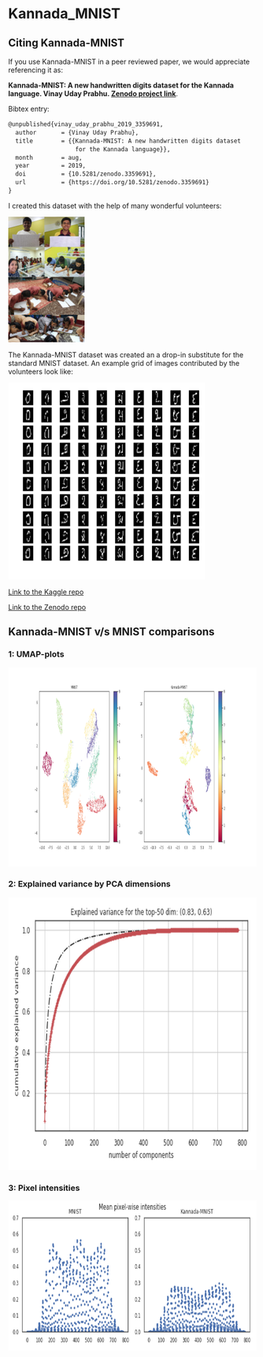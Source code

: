 # Kannada_MNIST
## Citing Kannada-MNIST
If you use Kannada-MNIST in a peer reviewed paper, we would appreciate referencing it as:

**Kannada-MNIST: A new handwritten digits dataset 
                   for the Kannada language. Vinay Uday Prabhu. [Zenodo project link](https://zenodo.org/record/3359691#.XUZAduhKiUm)**. 

Bibtex entry:
```latex
@unpublished{vinay_uday_prabhu_2019_3359691,
  author       = {Vinay Uday Prabhu},
  title        = {{Kannada-MNIST: A new handwritten digits dataset 
                   for the Kannada language}},
  month        = aug,
  year         = 2019,
  doi          = {10.5281/zenodo.3359691},
  url          = {https://doi.org/10.5281/zenodo.3359691}
}
```
I created this dataset with the help of many wonderful volunteers:

<img src="photos/volunteers_collage.jpg" width="155" height="255" />

The Kannada-MNIST dataset was created an a drop-in substitute for the standard MNIST dataset. An example grid of images contributed by the volunteers look like:

<img src="example.png" width="400" height="400" />




[Link to the Kaggle repo](https://www.kaggle.com/higgstachyon/kannada-mnist "Kaggle dataset-link")

[Link to the Zenodo repo](https://zenodo.org/record/3359691#.XUYvLuhKiUm "Zenodo datasets link")

## Kannada-MNIST v/s MNIST comparisons
### 1: UMAP-plots
<img src="figures/umap_both.png" width="855" height="405" />

### 2: Explained variance by PCA dimensions

<img src="figures/pca_expvar_both.png" width="555" height="555" />

### 3: Pixel intensities

<img src="figures/pix-int_both.png" width="755" height="305" />



